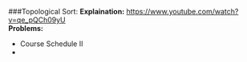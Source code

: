 ###Topological Sort:
**Explaination:** https://www.youtube.com/watch?v=qe_pQCh09yU <br>
**Problems:**
- Course Schedule II
- 